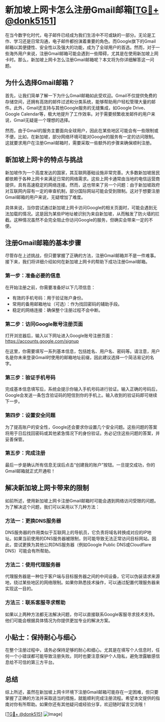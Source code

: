 # 新加坡上网卡怎么注册Gmail邮箱[[TG💪+ @donk5151](https://t.me/s/donk5151)]

在当今数字化时代，电子邮件已经成为我们生活中不可或缺的一部分。无论是工作、学习还是日常沟通，电子邮件都扮演着重要的角色。而Google旗下的Gmail邮箱以其便捷性、安全性以及强大的功能，成为了全球用户的首选。然而，对于一些海外用户来说，注册Gmail邮箱可能会遇到一些障碍，尤其是在使用新加坡上网卡时。那么，新加坡上网卡怎么注册Gmail邮箱呢？本文将为你详细解答这一问题。

## 为什么选择Gmail邮箱？

首先，让我们简单了解一下为什么Gmail邮箱如此受欢迎。Gmail不仅提供免费的存储空间，还拥有高效的邮件过滤和分类系统，能够帮助用户轻松管理大量的邮件。此外，Gmail还支持与其他Google服务的无缝集成，如Google Drive、Google Calendar等，极大地提升了工作效率。对于需要频繁收发邮件的用户来说，Gmail无疑是一个理想的选择。

然而，由于Gmail的服务主要面向全球用户，因此在某些地区可能会有一些限制或不便。比如，在新加坡，部分网络环境可能对Google的服务有一定的访问限制。这就要求用户在注册Gmail邮箱时，需要采取一些额外的步骤来确保顺利注册。

## 新加坡上网卡的特点与挑战

新加坡作为一个高度发达的国家，其互联网基础设施非常完善。大多数新加坡居民都依赖于各种上网卡来满足日常的网络需求。这些上网卡通常由当地的电信运营商提供，具有高速稳定的网络连接。然而，这也带来了另一个问题：由于新加坡政府对互联网内容有一定的审查机制，部分国际网站可能会受到限制。这对于想要注册Gmail邮箱的用户来说，无疑增加了难度。

具体来说，当你尝试通过新加坡上网卡访问Google的相关页面时，可能会遇到无法加载的情况。这是因为某些IP地址被识别为来自新加坡，从而触发了防火墙的拦截。这种情况虽然不会完全阻止你访问Google的服务，但确实会带来一定的不便。

## 注册Gmail邮箱的基本步骤

尽管存在上述挑战，但只要掌握了正确的方法，注册Gmail邮箱并不是一件难事。接下来，我们将详细介绍如何在新加坡上网卡的帮助下成功注册Gmail邮箱。

### 第一步：准备必要的信息

在开始注册之前，你需要准备好以下几项信息：

- 有效的手机号码：用于验证账户身份。
- 常用的备用邮箱地址（可选）：作为找回密码的辅助手段。
- 稳定的网络连接：确保整个注册过程不会中断。

### 第二步：访问Google账号注册页面

打开浏览器后，输入以下网址进入Google账号注册页面：
https://accounts.google.com/signup

在这里，你需要填写一系列基本信息，包括姓名、用户名、密码等。请注意，用户名是你未来登录Gmail时使用的邮箱地址前缀，因此建议选择一个简洁易记的名字。

### 第三步：验证手机号码

完成基本信息填写后，系统会提示你输入手机号码进行验证。输入正确的号码后，Google会发送一条包含验证码的短信到你的手机上。输入收到的验证码即可继续下一步。

### 第四步：设置安全问题

为了提高账户的安全性，Google还会要求你设置几个安全问题。这些问题的答案将用于日后找回密码或其他紧急情况下的身份验证。务必记住这些问题的答案，并妥善保管。

### 第五步：完成注册

最后一步是确认所有信息无误后点击“创建我的账户”按钮。一旦提交成功，你的Gmail邮箱就正式开通啦！

## 解决新加坡上网卡带来的限制

如前所述，使用新加坡上网卡注册Gmail邮箱时可能会遇到网络访问受限的问题。为了解决这个问题，我们可以采用以下几种方法：

### 方法一：更换DNS服务器

DNS服务器的作用类似于互联网上的导航员，它负责将域名转换成对应的IP地址。如果当前使用的DNS服务器被限制，则可能导致无法正常访问目标网站。因此，尝试更换为其他公共DNS服务器（例如Google Public DNS或Cloudflare DNS）可能会有所帮助。

### 方法二：使用代理服务器

代理服务器是一种位于客户端与目标服务器之间的中间设备，它可以伪装请求来源地，绕过某些地区的网络限制。如果你熟悉技术操作，可以通过配置代理服务器来实现这一目的。

### 方法三：联系客服寻求帮助

如果以上两种方法都无法解决问题，你可以直接联系Google客服寻求技术支持。他们可能会根据具体情况为你提供更加专业的解决方案。

## 小贴士：保持耐心与细心

在整个注册过程中，请务必保持足够的耐心和细心。尤其是在填写个人信息时，任何一个小错误都可能导致注册失败。同时也要注意保护个人隐私，避免泄露敏感信息给不可信的第三方平台。

## 总结

综上所述，虽然在新加坡上网卡环境下注册Gmail邮箱可能存在一定困难，但只要掌握了正确的方法并采取适当的措施，就能顺利完成注册流程。希望本文提供的指南对你有所帮助。如果你还有其他疑问或经验分享，欢迎随时留言交流哦！

[[TG💪+ @donk5151](https://t.me/s/donk5151) ![Image](https://i.postimg.cc/rwNCRYN7/Snipaste-2025-04-30-17-27-05.png)]